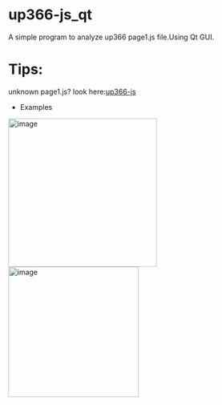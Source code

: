 # up366-js_qt
A simple program to analyze up366 page1.js file.Using Qt GUI.
# Tips:
unknown page1.js?
look here:[up366-js](https://github.com/ZaeXT/up366-js#note)
- Examples
<img width="296" alt="image" src="https://github.com/ZaeXT/up366-js_qt/assets/83901773/22648919-2fc7-468e-ae75-0ae91da6affb">
<img width="260" alt="image" src="https://github.com/ZaeXT/up366-js_qt/assets/83901773/64f6977e-7546-4f8b-b445-4573bd5f045f">
